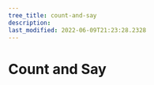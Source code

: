 ```yaml
---
tree_title: count-and-say
description: 
last_modified: 2022-06-09T21:23:28.2328
---
```


# Count and Say

